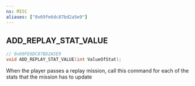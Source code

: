 ```yaml
---
ns: MISC
aliases: ["0x69fe6dc87bd2a5e9"]
---
```

## ADD_REPLAY_STAT_VALUE

```c
// 0x69FE6DC87BD2A5E9
void ADD_REPLAY_STAT_VALUE(int ValueOfStat);
```

When the player passes a replay mission, call this command for each of the stats that the mission has to update

